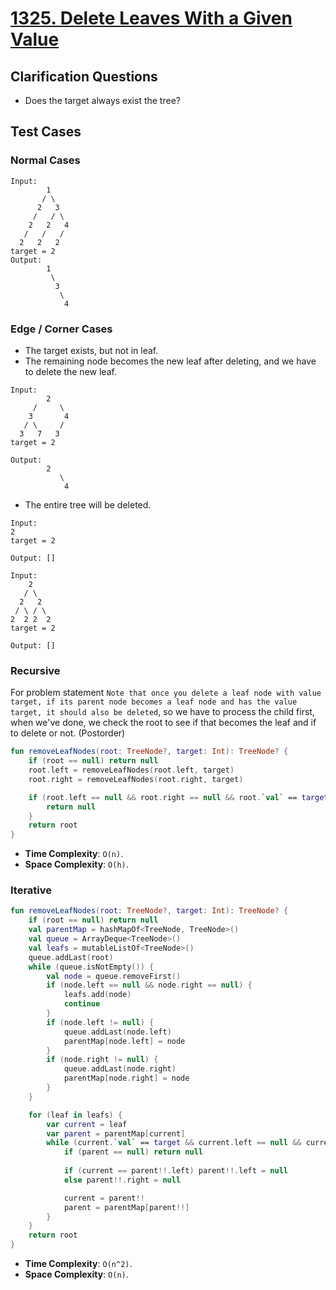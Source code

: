 # [1325. Delete Leaves With a Given Value](https://leetcode.com/problems/delete-leaves-with-a-given-value)

## Clarification Questions
* Does the target always exist the tree?
 
## Test Cases
### Normal Cases
```
Input: 
        1
       / \
      2   3
     /   / \
    2   2   4
   /   /   /
  2   2   2
target = 2
Output: 
        1
         \
          3
           \
            4
```
### Edge / Corner Cases
* The target exists, but not in leaf.
* The remaining node becomes the new leaf after deleting, and we have to delete the new leaf.
```
Input: 
        2
     /     \
    3       4
   / \     / 
  3   7   3
target = 2

Output: 
        2
           \
            4
```
* The entire tree will be deleted.
```
Input:
2
target = 2

Output: []

Input: 
    2
   / \
  2   2
 / \ / \
2  2 2  2
target = 2

Output: []
```

### Recursive
For problem statement `Note that once you delete a leaf node with value target, if its parent node becomes a leaf node and has the value target, it should also be deleted`, so we have to process the child first, when we've done, we check the root to see if that becomes the leaf and if to delete or not. (Postorder)

```kotlin
fun removeLeafNodes(root: TreeNode?, target: Int): TreeNode? {
    if (root == null) return null
    root.left = removeLeafNodes(root.left, target)
    root.right = removeLeafNodes(root.right, target)

    if (root.left == null && root.right == null && root.`val` == target) {
        return null
    }
    return root
}
```
* **Time Complexity**: `O(n)`.
* **Space Complexity**: `O(h)`.


### Iterative
```kotlin
fun removeLeafNodes(root: TreeNode?, target: Int): TreeNode? {
    if (root == null) return null
    val parentMap = hashMapOf<TreeNode, TreeNode>()
    val queue = ArrayDeque<TreeNode>()
    val leafs = mutableListOf<TreeNode>()
    queue.addLast(root)
    while (queue.isNotEmpty()) {
        val node = queue.removeFirst()
        if (node.left == null && node.right == null) {
            leafs.add(node)
            continue
        }
        if (node.left != null) {
            queue.addLast(node.left)
            parentMap[node.left] = node
        }
        if (node.right != null) {
            queue.addLast(node.right)
            parentMap[node.right] = node
        }
    }

    for (leaf in leafs) {
        var current = leaf
        var parent = parentMap[current]
        while (current.`val` == target && current.left == null && current.right == null) {
            if (parent == null) return null
            
            if (current == parent!!.left) parent!!.left = null
            else parent!!.right = null

            current = parent!!
            parent = parentMap[parent!!]
        }
    }
    return root
}
```

* **Time Complexity**: `O(n^2)`.
* **Space Complexity**: `O(n)`.
